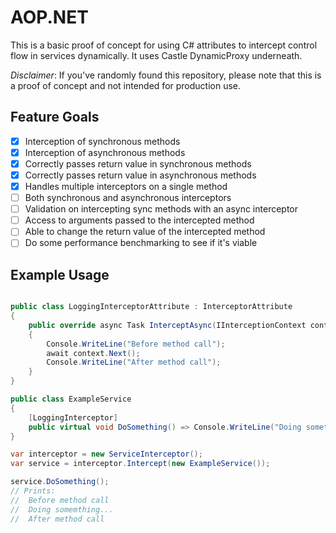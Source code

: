 # AOP.NET

This is a basic proof of concept for using C# attributes to intercept control flow
in services dynamically. It uses Castle DynamicProxy underneath.

*Disclaimer*: If you've randomly found this repository, please note that this is a
proof of concept and not intended for production use.

## Feature Goals

- [x] Interception of synchronous methods
- [x] Interception of asynchronous methods
- [x] Correctly passes return value in synchronous methods
- [x] Correctly passes return value in asynchronous methods
- [x] Handles multiple interceptors on a single method
- [ ] Both synchronous and asynchronous interceptors
- [ ] Validation on intercepting sync methods with an async interceptor
- [ ] Access to arguments passed to the intercepted method
- [ ] Able to change the return value of the intercepted method
- [ ] Do some performance benchmarking to see if it's viable

## Example Usage

```csharp

public class LoggingInterceptorAttribute : InterceptorAttribute
{
    public override async Task InterceptAsync(IInterceptionContext context)
    {
        Console.WriteLine("Before method call");
        await context.Next();
        Console.WriteLine("After method call");
    }
}

public class ExampleService
{
    [LoggingInterceptor]
    public virtual void DoSomething() => Console.WriteLine("Doing something...");
}

var interceptor = new ServiceInterceptor();
var service = interceptor.Intercept(new ExampleService());

service.DoSomething();
// Prints:
//  Before method call
//  Doing somemthing...
//  After method call
```
